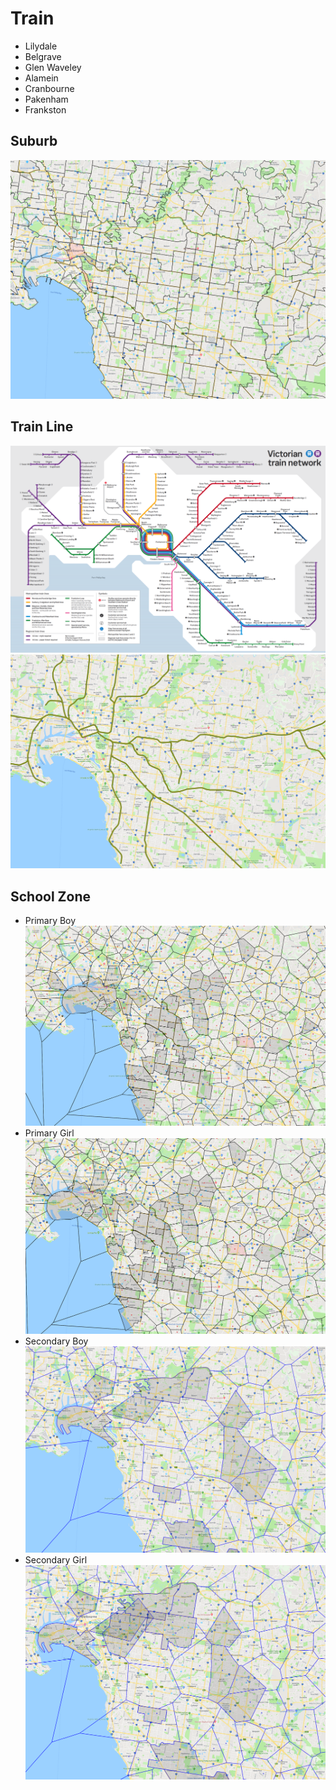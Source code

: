 # Train

* Lilydale
* Belgrave
* Glen Waveley
* Alamein
* Cranbourne
* Pakenham
* Frankston

## Suburb
![Suburb](../images/home_train/suburb.png)

## Train Line
![Train1](../images/home_train/train.png)
![Train2](../images/home_train/train1.png)

## School Zone
* Primary Boy
![Primay Boy](../images/home_train/primary_boy.png)
* Primary Girl
![Primay Gril](../images/home_train/primary_girl.png)
* Secondary Boy
![Secondary Boy](../images/home_train/secondary_boy.png)
* Secondary Girl
![Secondary Girl](../images/home_train/secondary_girl.png)
